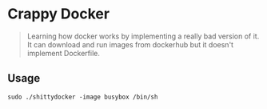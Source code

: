 # Crappy Docker

> Learning how docker works by implementing a really bad version of it.
> It can download and run images from dockerhub but it doesn't implement Dockerfile.

## Usage

```
sudo ./shittydocker -image busybox /bin/sh
```
